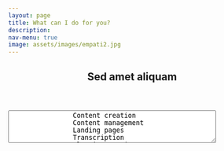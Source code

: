 ```yaml
---
layout: page
title: What can I do for you?
description: 
nav-menu: true
image: assets/images/empati2.jpg
---
```


<!-- Main -->
<div id="main">

<!-- One -->
<section id="one">
	<div class="inner">
	     <header>
	     <h2>Sed amet aliquam</h2>
	     </header>
	      <textarea rows="4" cols="50">
                Content creation
                Content management 
                Landing pages 
                Transcription 
                Blogging service 
                Internet research
              </textarea>

</div>
</section>


